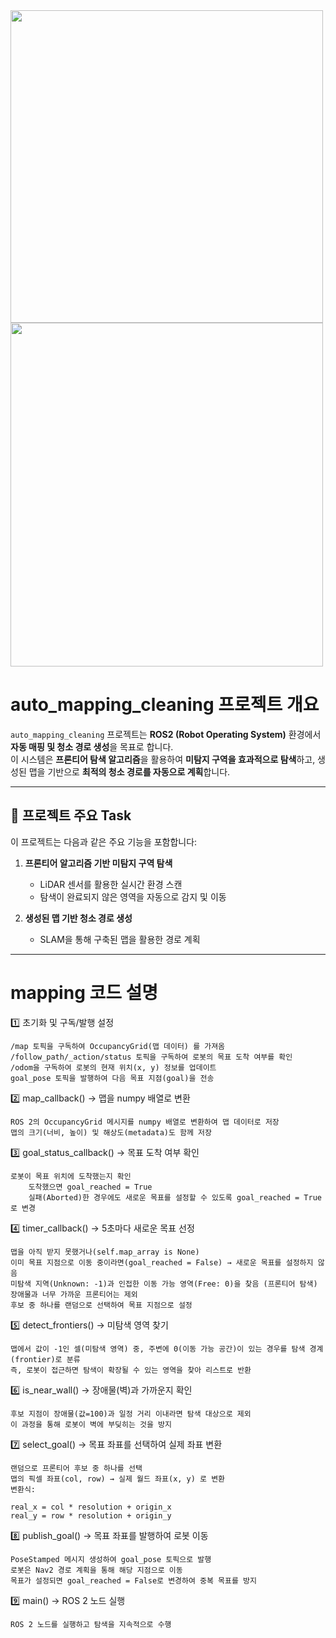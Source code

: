 <img src="https://github.com/user-attachments/assets/a66d203d-aad3-4c32-935c-236dfc5f3d3f" width="500">

<img src="https://github.com/user-attachments/assets/3916763b-f4cd-44e2-84ce-ea3dce010875" width="500" height="550">


# auto_mapping_cleaning 프로젝트 개요

`auto_mapping_cleaning` 프로젝트는 **ROS2 (Robot Operating System)** 환경에서 **자동 매핑 및 청소 경로 생성**을 목표로 합니다.  
이 시스템은 **프론티어 탐색 알고리즘**을 활용하여 **미탐지 구역을 효과적으로 탐색**하고, 생성된 맵을 기반으로 **최적의 청소 경로를 자동으로 계획**합니다.

---

## 📌 프로젝트 주요 Task

이 프로젝트는 다음과 같은 주요 기능을 포함합니다:

1. **프론티어 알고리즘 기반 미탐지 구역 탐색**
   - LiDAR 센서를 활용한 실시간 환경 스캔  
   - 탐색이 완료되지 않은 영역을 자동으로 감지 및 이동  

2. **생성된 맵 기반 청소 경로 생성**
   - SLAM을 통해 구축된 맵을 활용한 경로 계획  
 
---

# mapping 코드 설명

1️⃣ 초기화 및 구독/발행 설정

    /map 토픽을 구독하여 OccupancyGrid(맵 데이터) 를 가져옴
    /follow_path/_action/status 토픽을 구독하여 로봇의 목표 도착 여부를 확인
    /odom을 구독하여 로봇의 현재 위치(x, y) 정보를 업데이트
    goal_pose 토픽을 발행하여 다음 목표 지점(goal)을 전송

2️⃣ map_callback() → 맵을 numpy 배열로 변환

    ROS 2의 OccupancyGrid 메시지를 numpy 배열로 변환하여 맵 데이터로 저장
    맵의 크기(너비, 높이) 및 해상도(metadata)도 함께 저장

3️⃣ goal_status_callback() → 목표 도착 여부 확인

    로봇이 목표 위치에 도착했는지 확인
        도착했으면 goal_reached = True
        실패(Aborted)한 경우에도 새로운 목표를 설정할 수 있도록 goal_reached = True로 변경

4️⃣ timer_callback() → 5초마다 새로운 목표 선정

    맵을 아직 받지 못했거나(self.map_array is None)
    이미 목표 지점으로 이동 중이라면(goal_reached = False) → 새로운 목표를 설정하지 않음
    미탐색 지역(Unknown: -1)과 인접한 이동 가능 영역(Free: 0)을 찾음 (프론티어 탐색)
    장애물과 너무 가까운 프론티어는 제외
    후보 중 하나를 랜덤으로 선택하여 목표 지점으로 설정

5️⃣ detect_frontiers() → 미탐색 영역 찾기

    맵에서 값이 -1인 셀(미탐색 영역) 중, 주변에 0(이동 가능 공간)이 있는 경우를 탐색 경계(frontier)로 분류
    즉, 로봇이 접근하면 탐색이 확장될 수 있는 영역을 찾아 리스트로 반환

6️⃣ is_near_wall() → 장애물(벽)과 가까운지 확인

    후보 지점이 장애물(값=100)과 일정 거리 이내라면 탐색 대상으로 제외
    이 과정을 통해 로봇이 벽에 부딪히는 것을 방지

7️⃣ select_goal() → 목표 좌표를 선택하여 실제 좌표 변환

    랜덤으로 프론티어 후보 중 하나를 선택
    맵의 픽셀 좌표(col, row) → 실제 월드 좌표(x, y) 로 변환
    변환식:

    real_x = col * resolution + origin_x
    real_y = row * resolution + origin_y

8️⃣ publish_goal() → 목표 좌표를 발행하여 로봇 이동

    PoseStamped 메시지 생성하여 goal_pose 토픽으로 발행
    로봇은 Nav2 경로 계획을 통해 해당 지점으로 이동
    목표가 설정되면 goal_reached = False로 변경하여 중복 목표를 방지

9️⃣ main() → ROS 2 노드 실행

    ROS 2 노드를 실행하고 탐색을 지속적으로 수행


